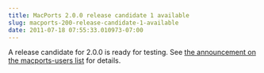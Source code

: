 ```yaml
---
title: MacPorts 2.0.0 release candidate 1 available
slug: macports-200-release-candidate-1-available
date: 2011-07-18 07:55:33.010973-07:00
---
```


A release candidate for 2.0.0 is ready for testing. See [the announcement on the macports-users list](https://lists.macosforge.org/pipermail/macports-users/2011-July/024711.html) for details.
